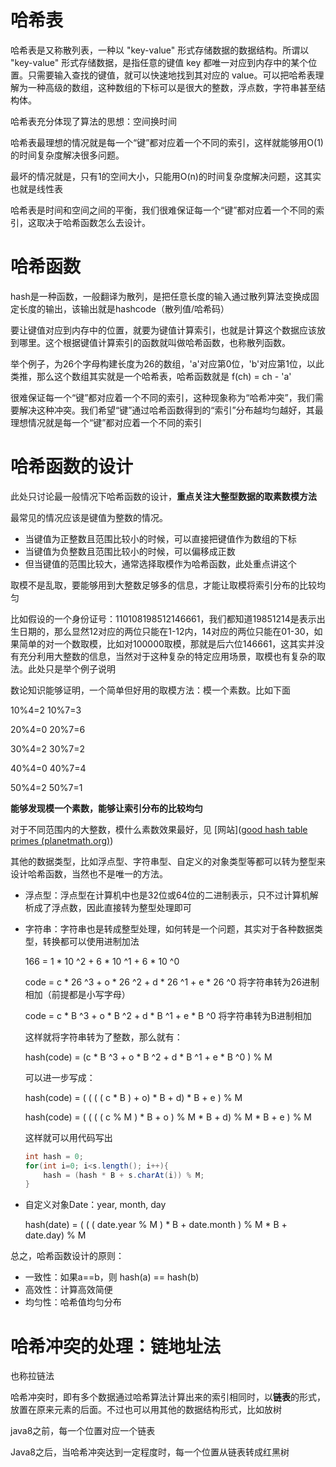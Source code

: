 # 哈希表

哈希表是又称散列表，一种以 "key-value" 形式存储数据的数据结构。所谓以 "key-value" 形式存储数据，是指任意的键值 key 都唯一对应到内存中的某个位置。只需要输入查找的键值，就可以快速地找到其对应的 value。可以把哈希表理解为一种高级的数组，这种数组的下标可以是很大的整数，浮点数，字符串甚至结构体。

哈希表充分体现了算法的思想：空间换时间

哈希表最理想的情况就是每一个“键”都对应着一个不同的索引，这样就能够用O(1)的时间复杂度解决很多问题。

最坏的情况就是，只有1的空间大小，只能用O(n)的时间复杂度解决问题，这其实也就是线性表

哈希表是时间和空间之间的平衡，我们很难保证每一个“键”都对应着一个不同的索引，这取决于哈希函数怎么去设计。



# 哈希函数

hash是一种函数，一般翻译为散列，是把任意长度的输入通过散列算法变换成固定长度的输出，该输出就是hashcode（散列值/哈希码）

要让键值对应到内存中的位置，就要为键值计算索引，也就是计算这个数据应该放到哪里。这个根据键值计算索引的函数就叫做哈希函数，也称散列函数。

举个例子，为26个字母构建长度为26的数组，'a'对应第0位，'b'对应第1位，以此类推，那么这个数组其实就是一个哈希表，哈希函数就是 f(ch) = ch - 'a'

很难保证每一个“键”都对应着一个不同的索引，这种现象称为“哈希冲突”，我们需要解决这种冲突。我们希望“键”通过哈希函数得到的“索引”分布越均匀越好，其最理想情况就是每一个“键”都对应着一个不同的索引



# 哈希函数的设计

此处只讨论最一般情况下哈希函数的设计，**重点关注大整型数据的取素数模方法**

最常见的情况应该是键值为整数的情况。

* 当键值为正整数且范围比较小的时候，可以直接把键值作为数组的下标
* 当键值为负整数且范围比较小的时候，可以偏移成正数
* 但当键值的范围比较大，通常选择取模作为哈希函数，此处重点讲这个

取模不是乱取，要能够用到大整数足够多的信息，才能让取模将索引分布的比较均匀

比如假设的一个身份证号：110108198512146661，我们都知道19851214是表示出生日期的，那么显然12对应的两位只能在1-12内，14对应的两位只能在01-30，如果简单的对一个数取模，比如对100000取模，那就是后六位146661，这其实并没有充分利用大整数的信息，当然对于这种复杂的特定应用场景，取模也有复杂的取法。此处只是举个例子说明

数论知识能够证明，一个简单但好用的取模方法：模一个素数。比如下面

10%4=2       10%7=3

20%4=0       20%7=6

30%4=2       30%7=2

40%4=0       40%7=4

50%4=2       50%7=1

**能够发现模一个素数，能够让索引分布的比较均匀**

对于不同范围内的大整数，模什么素数效果最好，见 [网站]([good hash table primes (planetmath.org)](https://planetmath.org/goodhashtableprimes))



其他的数据类型，比如浮点型、字符串型、自定义的对象类型等都可以转为整型来设计哈希函数，当然也不是唯一的方法。

* 浮点型：浮点型在计算机中也是32位或64位的二进制表示，只不过计算机解析成了浮点数，因此直接转为整型处理即可

* 字符串：字符串也是转成整型处理，如何转是一个问题，其实对于各种数据类型，转换都可以使用进制加法

    166 = 1 * 10 ^2 + 6 * 10 ^1 + 6 * 10 ^0

    code = c * 26 ^3 + o * 26 ^2 + d * 26 ^1 + e * 26 ^0   将字符串转为26进制相加（前提都是小写字母）

    code = c * B ^3 + o * B ^2 + d * B ^1 + e * B ^0           将字符串转为B进制相加

    这样就将字符串转为了整数，那么就有：

    hash(code) =  (c * B ^3 + o * B ^2 + d * B ^1 + e * B ^0 ) % M    

    可以进一步写成：

    hash(code) = ( ( ( ( c * B ) + o) * B + d) * B + e ) % M

    hash(code) = ( ( ( (  c % M ) * B  + o ) % M * B + d) % M * B + e ) % M

    这样就可以用代码写出

    ```Java
    int hash = 0;
    for(int i=0; i<s.length(); i++){
        hash = (hash * B + s.charAt(i)) % M;
    }
    ```

* 自定义对象Date：year, month, day

    hash(date) = ( ( (  date.year % M ) * B  + date.month ) % M * B + date.day) % M



总之，哈希函数设计的原则：

* 一致性：如果a==b，则 hash(a) == hash(b)
* 高效性：计算高效简便
* 均匀性：哈希值均匀分布



# 哈希冲突的处理：链地址法

也称拉链法

哈希冲突时，即有多个数据通过哈希算法计算出来的索引相同时，以**链表**的形式，放置在原来元素的后面。不过也可以用其他的数据结构形式，比如放树

java8之前，每一个位置对应一个链表

Java8之后，当哈希冲突达到一定程度时，每一个位置从链表转成红黑树

































